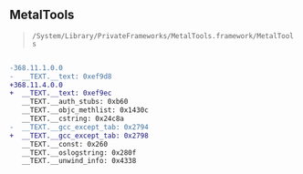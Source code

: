 ## MetalTools

> `/System/Library/PrivateFrameworks/MetalTools.framework/MetalTools`

```diff

-368.11.1.0.0
-  __TEXT.__text: 0xef9d8
+368.11.4.0.0
+  __TEXT.__text: 0xef9ec
   __TEXT.__auth_stubs: 0xb60
   __TEXT.__objc_methlist: 0x1430c
   __TEXT.__cstring: 0x24c8a
-  __TEXT.__gcc_except_tab: 0x2794
+  __TEXT.__gcc_except_tab: 0x2798
   __TEXT.__const: 0x260
   __TEXT.__oslogstring: 0x280f
   __TEXT.__unwind_info: 0x4338

```
